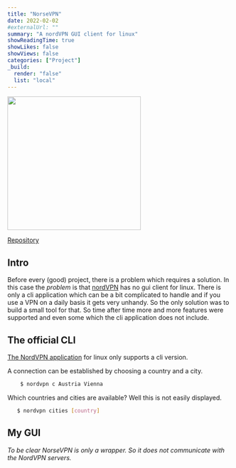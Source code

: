 ```yaml
---
title: "NorseVPN"
date: 2022-02-02
#externalUrl: ""
summary: "A nordVPN GUI client for linux"
showReadingTime: true
showLikes: false
showViews: false
categories: ["Project"]
_build:
  render: "false"
  list: "local"
---
```


<img src="https://github.com/bitSheriff/norsevpn/blob/main/doc/img/logo/NorseVPN_transparent%20.png?raw=true" width="300" height="300" />

[Repository](https://github.com/bitSheriff/norsevpn)

## Intro

Before every (good) project, there is a problem which requires a solution.
In this case the _problem_ is that [nordVPN](www.nordvpn.com) has no gui client for linux. There is only a cli application which can be a bit complicated to
handle and if you use a VPN on a daily basis it gets very unhandy. So the only solution was to build a small tool for that. So time after time more and more features
were supported and even some which the cli application does not include.

## The official CLI

[The NordVPN application](https://nordvpn.com/de/download/linux/) for linux only supports a cli version.

A connection can be established by choosing a country and a city.

```sh
    $ nordvpn c Austria Vienna
```

Which countries and cities are available? Well this is not easily displayed.

```sh
   $ nordvpn cities [country]
```

## My GUI

_To be clear NorseVPN is only a wrapper. So it does not communicate with the NordVPN servers._
